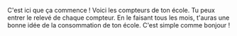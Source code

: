 C'est ici que ça commence ! Voici les compteurs de ton école. Tu peux entrer le relevé de chaque compteur. En le faisant tous les mois, t'auras une bonne idée de la consommation de ton école. C'est simple comme bonjour !

